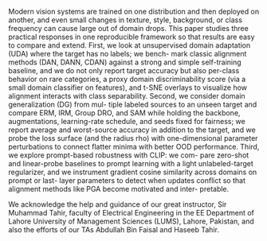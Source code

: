 Modern vision systems are trained on one distribution and
then deployed on another, and even small changes in texture,
style, background, or class frequency can cause large out of
domain drops. This paper studies three practical responses
in one reproducible framework so that results are easy to
compare and extend. First, we look at unsupervised domain
adaptation (UDA) where the target has no labels; we bench-
mark classic alignment methods (DAN, DANN, CDAN)
against a strong and simple self-training baseline, and we do
not only report target accuracy but also per-class behavior on
rare categories, a proxy domain discriminability score (via
a small domain classifier on features), and t-SNE overlays
to visualize how alignment interacts with class separability.
Second, we consider domain generalization (DG) from mul-
tiple labeled sources to an unseen target and compare ERM,
IRM, Group DRO, and SAM while holding the backbone,
augmentations, learning-rate schedule, and seeds fixed for
fairness; we report average and worst-source accuracy in
addition to the target, and we probe the loss surface (and the
radius rho) with one-dimensional parameter perturbations to
connect flatter minima with better OOD performance. Third,
we explore prompt-based robustness with CLIP: we com-
pare zero-shot and linear-probe baselines to prompt learning
with a light unlabeled-target regularizer, and we instrument
gradient cosine similarity across domains on prompt or last-
layer parameters to detect when updates conflict so that
alignment methods like PGA become motivated and inter-
pretable.

We acknowledge the help and guidance of our great instructor, Sir Muhammad Tahir, faculty of Electrical Engineering in the EE Department of Lahore University of Management Sciences (LUMS), Lahore, Pakistan, and also the efforts of our TAs Abdullah Bin Faisal and Haseeb Tahir.
